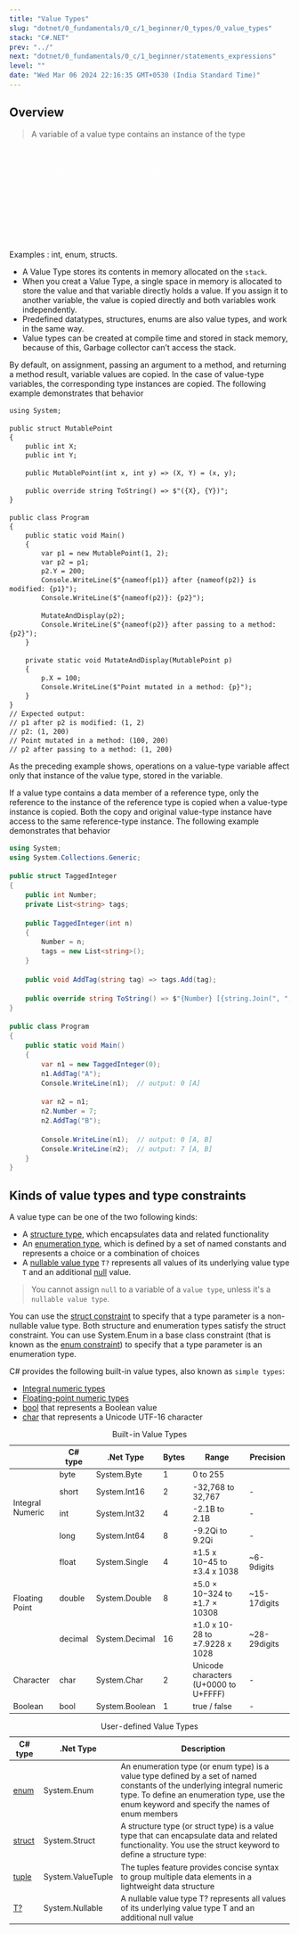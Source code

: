 ```yaml
---
title: "Value Types"
slug: "dotnet/0_fundamentals/0_c/1_beginner/0_types/0_value_types"
stack: "C#.NET"
prev: "../"
next: "dotnet/0_fundamentals/0_c/1_beginner/statements_expressions"
level: ""
date: "Wed Mar 06 2024 22:16:35 GMT+0530 (India Standard Time)"
---
```


## Overview

> A variable of a value type contains an instance of the type

![Value Types](../../../../../../../src/images/dotnet/c/beginner/types/t1.gif)

Examples : int, enum, structs.

- A Value Type stores its contents in memory allocated on the `stack`.
- When you creat a Value Type, a single space in memory is allocated to store the value and that variable directly holds a value. If you assign it to another variable, the value is copied directly and both variables work independently.
- Predefined datatypes, structures, enums are also value types, and work in the same way.
- Value types can be created at compile time and stored in stack memory, because of this, Garbage collector can’t access the stack.

By default, on assignment, passing an argument to a method, and returning a method result, variable values are copied. In the case of value-type variables, the corresponding type instances are copied. The following example demonstrates that behavior

```csharp{17-19, 23, 29, 33-37}
using System;

public struct MutablePoint
{
    public int X;
    public int Y;

    public MutablePoint(int x, int y) => (X, Y) = (x, y);

    public override string ToString() => $"({X}, {Y})";
}

public class Program
{
    public static void Main()
    {
        var p1 = new MutablePoint(1, 2);
        var p2 = p1;
        p2.Y = 200;
        Console.WriteLine($"{nameof(p1)} after {nameof(p2)} is modified: {p1}");
        Console.WriteLine($"{nameof(p2)}: {p2}");

        MutateAndDisplay(p2);
        Console.WriteLine($"{nameof(p2)} after passing to a method: {p2}");
    }

    private static void MutateAndDisplay(MutablePoint p)
    {
        p.X = 100;
        Console.WriteLine($"Point mutated in a method: {p}");
    }
}
// Expected output:
// p1 after p2 is modified: (1, 2)
// p2: (1, 200)
// Point mutated in a method: (100, 200)
// p2 after passing to a method: (1, 200)
```

As the preceding example shows, operations on a value-type variable affect only that instance of the value type, stored in the variable.

If a value type contains a data member of a reference type, only the reference to the instance of the reference type is copied when a value-type instance is copied. Both the copy and original value-type instance have access to the same reference-type instance. The following example demonstrates that behavior

```csharp
using System;
using System.Collections.Generic;

public struct TaggedInteger
{
    public int Number;
    private List<string> tags;

    public TaggedInteger(int n)
    {
        Number = n;
        tags = new List<string>();
    }

    public void AddTag(string tag) => tags.Add(tag);

    public override string ToString() => $"{Number} [{string.Join(", ", tags)}]";
}

public class Program
{
    public static void Main()
    {
        var n1 = new TaggedInteger(0);
        n1.AddTag("A");
        Console.WriteLine(n1);  // output: 0 [A]

        var n2 = n1;
        n2.Number = 7;
        n2.AddTag("B");

        Console.WriteLine(n1);  // output: 0 [A, B]
        Console.WriteLine(n2);  // output: 7 [A, B]
    }
}
```

## Kinds of value types and type constraints

A value type can be one of the two following kinds:

- A [structure type](https://learn.microsoft.com/en-us/dotnet/csharp/language-reference/builtin-types/struct), which encapsulates data and related functionality
- An [enumeration type](https://learn.microsoft.com/en-us/dotnet/csharp/language-reference/builtin-types/enum), which is defined by a set of named constants and represents a choice or a combination of choices
- A [nullable value type](https://learn.microsoft.com/en-us/dotnet/csharp/language-reference/builtin-types/nullable-value-types) `T?` represents all values of its underlying value type `T` and an additional [null](https://learn.microsoft.com/en-us/dotnet/csharp/language-reference/keywords/null) value. 

> You cannot assign `null` to a variable of a `value type`, unless it's a `nullable value type`.

You can use the [struct constraint](https://learn.microsoft.com/en-us/dotnet/csharp/programming-guide/generics/constraints-on-type-parameters) to specify that a type parameter is a non-nullable value type. Both structure and enumeration types satisfy the struct constraint. You can use System.Enum in a base class constraint (that is known as the [enum constraint](https://learn.microsoft.com/en-us/dotnet/csharp/programming-guide/generics/constraints-on-type-parameters#enum-constraints)) to specify that a type parameter is an enumeration type.

<div style="display:none">

### Built-in Value Types

</div>

C# provides the following built-in value types, also known as `simple types`:

- [Integral numeric types](https://learn.microsoft.com/en-us/dotnet/csharp/language-reference/builtin-types/integral-numeric-types)
- [Floating-point numeric types](https://learn.microsoft.com/en-us/dotnet/csharp/language-reference/builtin-types/floating-point-numeric-types)
- [bool](https://learn.microsoft.com/en-us/dotnet/csharp/language-reference/builtin-types/bool) that represents a Boolean value
- [char](https://learn.microsoft.com/en-us/dotnet/csharp/language-reference/builtin-types/char) that represents a Unicode UTF-16 character


<table>
    <caption>Built-in Value Types</caption>
    <thead>
        <tr><th></th><th>C# type</th><th>.Net Type</th><th>Bytes</th><th>Range</th><th>Precision</th></tr>
    </thead>
    <tbody>
    <tr><td rowspan=4>Integral Numeric</td><td>byte</td><td>System.Byte</td><td>1</td><td>0 to 255</td><td></td></tr>
    <tr><td>short</td><td>System.Int16</td><td>2</td><td>-32,768 to 32,767</td><td>-</td></tr>
    <tr><td>int</td><td>System.Int32</td><td>4</td><td>-2.1B to 2.1B</td><td>-</td></tr>
    <tr><td>long</td><td>System.Int64</td><td>8</td><td>-9.2Qi to 9.2Qi</td><td>-</td></tr>
    <tr><td rowspan=3>Floating Point</td><td>float</td><td>System.Single</td><td>4</td><td>±1.5 x 10−45 to ±3.4 x 1038</td><td>~6-9digits</td></tr>
    <tr><td>double</td><td>System.Double</td><td>8</td><td>±5.0 × 10−324 to ±1.7 × 10308</td><td>~15-17digits</td></tr>
    <tr><td>decimal</td><td>System.Decimal</td><td>16</td><td>±1.0 x 10-28 to ±7.9228 x 1028</td><td>~28-29digits</td></tr>
    <tr><td>Character</td><td>char</td><td>System.Char</td><td>2</td><td>Unicode characters (U+0000 to U+FFFF)</td><td>-</td></tr>
    <tr><td>Boolean</td><td>bool</td><td>System.Boolean</td><td>1</td><td>true / false</td><td>-</td></tr>
    </tbody>
</table>

<div style="display:none;">

---

### User-defined Value Types

</div>

<table>
    <caption>User-defined Value Types</caption>
    <thead>
        <tr><th>C# type</th><th>.Net Type</th><th>Description</th></tr>
    </thead>
    <tbody>
    <tr><td><a href="https://learn.microsoft.com/en-us/dotnet/csharp/language-reference/builtin-types/enum">enum</a></td><td>System.Enum</td><td>An enumeration type (or enum type) is a value type defined by a set of named constants of the underlying integral numeric type. To define an enumeration type, use the enum keyword and specify the names of enum members</td></tr>
    <tr><td><a href="https://learn.microsoft.com/en-us/dotnet/csharp/language-reference/builtin-types/struct">struct</a></td><td>System.Struct</td><td>A structure type (or struct type) is a value type that can encapsulate data and related functionality. You use the struct keyword to define a structure type:</td></tr>
    <tr><td><a href="https://learn.microsoft.com/en-us/dotnet/csharp/language-reference/builtin-types/value_types">tuple</a></td><td>System.ValueTuple</td><td>The tuples feature provides concise syntax to group multiple data elements in a lightweight data structure</td></tr>
    <tr><td><a href="https://learn.microsoft.com/en-us/dotnet/csharp/language-reference/builtin-types/nullable-value-types">T?</a></td><td>System.Nullable</td><td>A nullable value type T? represents all values of its underlying value type T and an additional null value</td></tr>
    </tbody>
</table>

<div style="display:none;">


